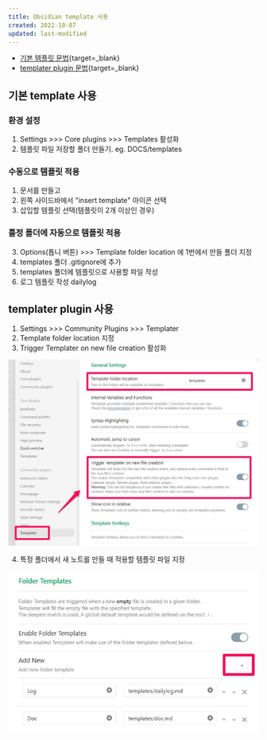 ```yaml
---
title: Obsidian template 사용
created: 2022-10-07
updated: last-modified
---
```


- [기본 템플릿 문법](https://help.obsidian.md/Plugins/Templates){target=_blank}
- [templater plugin 문법](https://silentvoid13.github.io/Templater/syntax.html){target=_blank}

## 기본 template 사용

### 환경 설정

1. Settings >>> Core plugins  >>> Templates 활성화
2. 템플릿 파일 저장할 폴더 만들기. eg. DOCS/templates 

### 수동으로 템플릿 적용

1. 문서를 만들고
2. 왼쪽 사이드바에서 "insert template" 아이콘 선택
3. 삽입할 템플릿 선택(템플릿이 2개 이상인 경우)

### 틀정 폴더에 자동으로 템플릿 적용

3. Options(톱니 버튼) >>> Template folder location 에 1번에서 만들 폴더 지정
4. templates 폴더 .gitignore에 추가
5. templates 폴더에 템플릿으로 사용할 파일 작성
6. 로그 템플릿 작성 dailylog

## templater plugin 사용

1. Settings >>> Community Plugins >>> Templater
2. Template folder location 지정
3. Trigger Templater on new file creation 활성화

 
![](images/100722_022320.jpg)

4. 특정 폴더에서 새 노트를 만들 때 적용할 템플릿 파일 지정

![](images/100722_022519.jpg)
